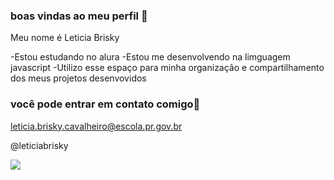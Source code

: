 ### boas vindas ao meu perfil 💙

Meu nome é Leticia Brisky

-Estou estudando no alura
-Estou me desenvolvendo na limguagem javascript
-Utilizo esse espaço para minha organização e compartilhamento dos meus projetos desenvovidos 

### você pode entrar em contato comigo💙

leticia.brisky.cavalheiro@escola.pr.gov.br

@leticiabrisky

  ![](https://media.tenor.com/9Te1NRPN8ysAAAAC/sad-sorry.gif)
